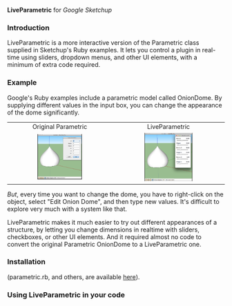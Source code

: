 **LiveParametric** for *Google Sketchup*

### Introduction
LiveParametric is a more interactive version of the Parametric class supplied in Sketchup's Ruby examples. It lets you control a plugin in real-time using sliders, dropdown menus, and other UI elements, with a minimum of extra code required. 

### Example

Google's Ruby examples include a parametric model called OnionDome. By supplying different values in the input box, you can change the appearance of the dome significantly.

<table>
    <tr>
        <td align="center">Original Parametric</td>
        <td align="center">LiveParametric</td>
    <tr>
    <tr>
        <td align="center"><img width="45%" alt="Original"       src="http://github.com/etjones/LiveParametric/blob/master/ETJ/Documentation/OnionDomeOrig.png?raw=true"></td>
        <td align="center"><img width="45%" alt="LiveParametric" src="http://github.com/etjones/LiveParametric/blob/master/ETJ/Documentation/OnionDomeLP.png?raw=true"></td>
    </tr>
</table>

*But*, every time you want to change the dome, you have to right-click on the object, select "Edit Onion Dome", and then type new values.  It's difficult to explore very much with a system like that. 

LiveParametric makes it much easier to try out different appearances of a structure, by letting you change dimensions in realtime with sliders, checkboxes, or other UI elements.  And it required almost no code to convert the original Parametric OnionDome to a LiveParametric one.



### Installation

(parametric.rb, and others, are available [here](http://sketchup.google.com/intl/en/download/rubyscripts.html)).

### Using LiveParametric in your code